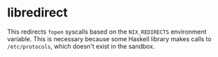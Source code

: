 # libredirect

This redirects `fopen` syscalls based on the `NIX_REDIRECTS`
environment variable. This is necessary because some Haskell
library makes calls to `/etc/protocols`, which doesn't exist in
the sandbox.
